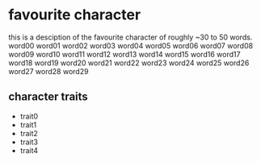 # favourite character

this is a desciption of the favourite character of roughly ~30 to 50 words.
word00 word01 word02 word03 word04 word05 word06 word07 word08 word09
word10 word11 word12 word13 word14 word15 word16 word17 word18 word19
word20 word21 word22 word23 word24 word25 word26 word27 word28 word29

## character traits

* trait0
* trait1
* trait2
* trait3
* trait4


